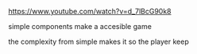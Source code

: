 https://www.youtube.com/watch?v=d_7lBcG90k8


simple components make a accesible game

the complexity from simple makes it so the player keep